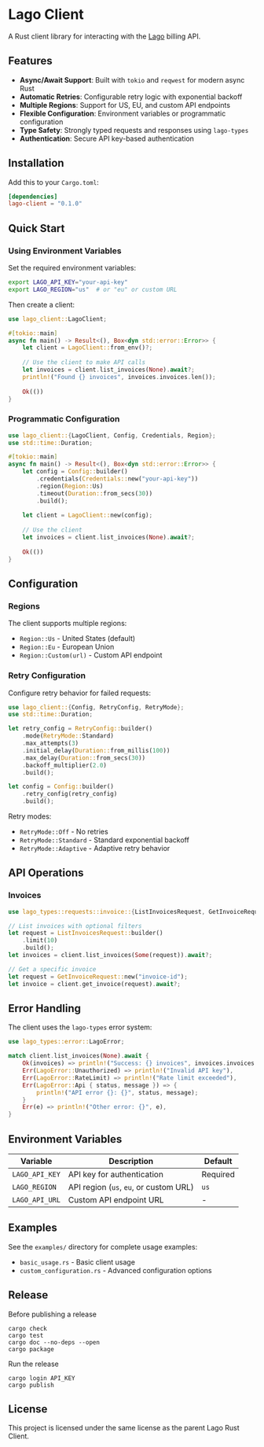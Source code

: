 # Lago Client

A Rust client library for interacting with the [Lago](https://getlago.com) billing API.

## Features

- **Async/Await Support**: Built with `tokio` and `reqwest` for modern async Rust
- **Automatic Retries**: Configurable retry logic with exponential backoff
- **Multiple Regions**: Support for US, EU, and custom API endpoints
- **Flexible Configuration**: Environment variables or programmatic configuration
- **Type Safety**: Strongly typed requests and responses using `lago-types`
- **Authentication**: Secure API key-based authentication

## Installation

Add this to your `Cargo.toml`:

```toml
[dependencies]
lago-client = "0.1.0"
```

## Quick Start

### Using Environment Variables

Set the required environment variables:

```bash
export LAGO_API_KEY="your-api-key"
export LAGO_REGION="us"  # or "eu" or custom URL
```

Then create a client:

```rust
use lago_client::LagoClient;

#[tokio::main]
async fn main() -> Result<(), Box<dyn std::error::Error>> {
    let client = LagoClient::from_env()?;
    
    // Use the client to make API calls
    let invoices = client.list_invoices(None).await?;
    println!("Found {} invoices", invoices.invoices.len());
    
    Ok(())
}
```

### Programmatic Configuration

```rust
use lago_client::{LagoClient, Config, Credentials, Region};
use std::time::Duration;

#[tokio::main]
async fn main() -> Result<(), Box<dyn std::error::Error>> {
    let config = Config::builder()
        .credentials(Credentials::new("your-api-key"))
        .region(Region::Us)
        .timeout(Duration::from_secs(30))
        .build();
    
    let client = LagoClient::new(config);
    
    // Use the client
    let invoices = client.list_invoices(None).await?;
    
    Ok(())
}
```

## Configuration

### Regions

The client supports multiple regions:

- `Region::Us` - United States (default)
- `Region::Eu` - European Union
- `Region::Custom(url)` - Custom API endpoint

### Retry Configuration

Configure retry behavior for failed requests:

```rust
use lago_client::{Config, RetryConfig, RetryMode};
use std::time::Duration;

let retry_config = RetryConfig::builder()
    .mode(RetryMode::Standard)
    .max_attempts(3)
    .initial_delay(Duration::from_millis(100))
    .max_delay(Duration::from_secs(30))
    .backoff_multiplier(2.0)
    .build();

let config = Config::builder()
    .retry_config(retry_config)
    .build();
```

Retry modes:
- `RetryMode::Off` - No retries
- `RetryMode::Standard` - Standard exponential backoff
- `RetryMode::Adaptive` - Adaptive retry behavior

## API Operations

### Invoices

```rust
use lago_types::requests::invoice::{ListInvoicesRequest, GetInvoiceRequest};

// List invoices with optional filters
let request = ListInvoicesRequest::builder()
    .limit(10)
    .build();
let invoices = client.list_invoices(Some(request)).await?;

// Get a specific invoice
let request = GetInvoiceRequest::new("invoice-id");
let invoice = client.get_invoice(request).await?;
```

## Error Handling

The client uses the `lago-types` error system:

```rust
use lago_types::error::LagoError;

match client.list_invoices(None).await {
    Ok(invoices) => println!("Success: {} invoices", invoices.invoices.len()),
    Err(LagoError::Unauthorized) => println!("Invalid API key"),
    Err(LagoError::RateLimit) => println!("Rate limit exceeded"),
    Err(LagoError::Api { status, message }) => {
        println!("API error {}: {}", status, message);
    }
    Err(e) => println!("Other error: {}", e),
}
```

## Environment Variables

| Variable | Description | Default |
|----------|-------------|---------|
| `LAGO_API_KEY` | API key for authentication | Required |
| `LAGO_REGION` | API region (`us`, `eu`, or custom URL) | `us` |
| `LAGO_API_URL` | Custom API endpoint URL | - |

## Examples

See the `examples/` directory for complete usage examples:

- `basic_usage.rs` - Basic client usage
- `custom_configuration.rs` - Advanced configuration options

## Release

Before publishing a release 

```shell
cargo check
cargo test
cargo doc --no-deps --open
cargo package
```

Run the release 

```shell
cargo login API_KEY
cargo publish
```

## License

This project is licensed under the same license as the parent Lago Rust Client.